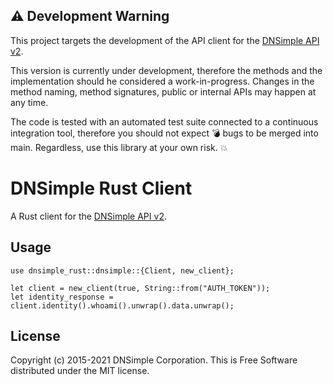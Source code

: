 ## :warning: Development Warning

This project targets the development of the API client for the [DNSimple API v2](https://developer.dnsimple.com/v2/).

This version is currently under development, therefore the methods and the implementation should he considered a 
work-in-progress. Changes in the method naming, method signatures, public or internal APIs may happen at any time.

The code is tested with an automated test suite connected to a continuous integration tool, therefore you should not 
expect :bomb: bugs to be merged into main. Regardless, use this library at your own risk. :boom:


# DNSimple Rust Client

A Rust client for the [DNSimple API v2](https://developer.dnsimple.com/v2/).

## Usage

```
use dnsimple_rust::dnsimple::{Client, new_client};

let client = new_client(true, String::from("AUTH_TOKEN"));
let identity_response = client.identity().whoami().unwrap().data.unwrap();
```

## License

Copyright (c) 2015-2021 DNSimple Corporation. This is Free Software distributed under the MIT license.
